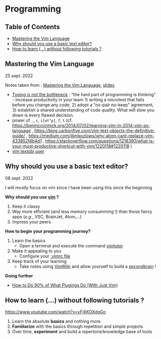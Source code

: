 # Programming

## Table of Contents

<!-- vim-markdown-toc GFM -->

* [Mastering the Vim Language](#mastering-the-vim-language)
* [Why should you use a basic text editor?](#why-should-you-use-a-basic-text-editor)
* [How to learn (...) without following tutorials ?](#how-to-learn--without-following-tutorials-)

<!-- vim-markdown-toc -->

## Mastering the Vim Language

25 sept. 2022

Notes taken from : [Mastering the Vim Language](https://www.youtube.com/watch?v=wlR5gYd6um0?link_credit=KennethRioja), [slides](https://ctoomey.com/mastering-the-vim-language-slides.pdf?link_credit=KennethRioja)

- [Typing is not the bottleneck](http://anarchycreek.com/2009/05/26/how-tdd-and-pairing-increase-production/?link_credit=KennethRioja) : "the hard part of programming is thinking" - increase productivity in your team 1) writing a microtest that fails before you change any code, 2) adopt a "no-pair no-keep" agreement, 3) establish a shared understanding of code quality. What will slow you down is every flawed decision.
- power of `.`, `c`, `i[wt"p]`, `f`, `t` (cf. https://benmccormick.org/2014/07/02/learning-vim-in-2014-vim-as-language , https://blog.carbonfive.com/vim-text-objects-the-definitive-guide/ , https://medium.com/@mkozlows/why-atom-cant-replace-vim-433852f4b4d1 , https://stackoverflow.com/questions/1218390/what-is-your-most-productive-shortcut-with-vim/1220118#1220118 )
- [vim textobj user](https://github.com/kana/vim-textobj-user/wiki)

## Why should you use a basic text editor?

08 sept. 2022

I will mostly focus on vim since I have been using this since the beginning

**Why should you use [vim](https://www.vim.org/?link_credit=KennethRioja) ?**

1. Keep it classy
2. Way more efficient (and less memory consumming !) than those fancy apps (*e.g.*, VSC, BrainJet, Atom,...)
3. Impress your peers

**How to begin your programming journey?**

1. Learn the basics
   - Open a terminal and execute the command [vimtutor](https://vimschool.netlify.app/introduction/vimtutor/?link_credit=KennethRioja)
2. Make it appealing to you
   - Configure your [.vimrc file](https://www.freecodecamp.org/news/vimrc-configuration-guide-customize-your-vim-editor/)
3. Keep track of your learning
   - Take notes using [VimWiki](https://github.com/vimwiki/vimwiki) and allow yourself to build a [secondbrain](https://www.buildingasecondbrain.com) !

**Going further**

- [How to Do 90% of What Plugings Do (With Just Vim)](https://www.youtube.com/watch?v=XA2WjJbmmoM?link_credit=KennethRioja)

## How to learn (...) without following tutorials ?

https://www.youtube.com/watch?v=vFjXKOXdgGo

1. Learn the absolute **basics** and nothing more
2. **Familiarize** with the basics through repetition and simple projects
3. Over time, **experiment** and build a repertoire/knowledge base of tools
